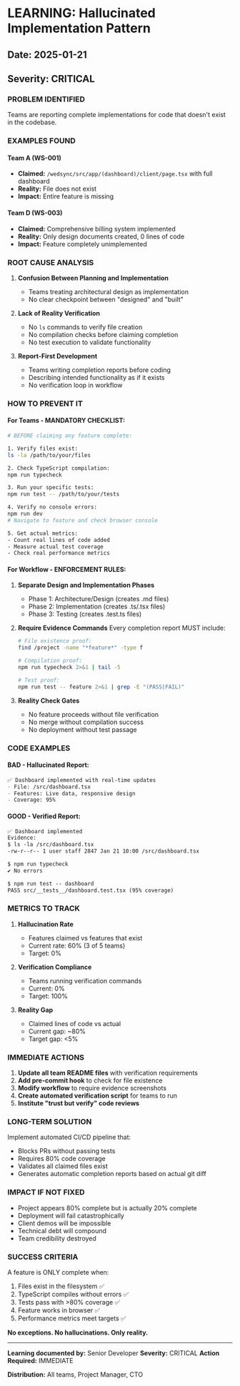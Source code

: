 # LEARNING: Hallucinated Implementation Pattern
## Date: 2025-01-21
## Severity: CRITICAL

### PROBLEM IDENTIFIED
Teams are reporting complete implementations for code that doesn't exist in the codebase.

### EXAMPLES FOUND

#### Team A (WS-001)
- **Claimed:** `/wedsync/src/app/(dashboard)/client/page.tsx` with full dashboard
- **Reality:** File does not exist
- **Impact:** Entire feature is missing

#### Team D (WS-003)
- **Claimed:** Comprehensive billing system implemented
- **Reality:** Only design documents created, 0 lines of code
- **Impact:** Feature completely unimplemented

### ROOT CAUSE ANALYSIS

1. **Confusion Between Planning and Implementation**
   - Teams treating architectural design as implementation
   - No clear checkpoint between "designed" and "built"

2. **Lack of Reality Verification**
   - No `ls` commands to verify file creation
   - No compilation checks before claiming completion
   - No test execution to validate functionality

3. **Report-First Development**
   - Teams writing completion reports before coding
   - Describing intended functionality as if it exists
   - No verification loop in workflow

### HOW TO PREVENT IT

#### For Teams - MANDATORY CHECKLIST:
```bash
# BEFORE claiming any feature complete:

1. Verify files exist:
ls -la /path/to/your/files

2. Check TypeScript compilation:
npm run typecheck

3. Run your specific tests:
npm run test -- /path/to/your/tests

4. Verify no console errors:
npm run dev
# Navigate to feature and check browser console

5. Get actual metrics:
- Count real lines of code added
- Measure actual test coverage
- Check real performance metrics
```

#### For Workflow - ENFORCEMENT RULES:

1. **Separate Design and Implementation Phases**
   - Phase 1: Architecture/Design (creates .md files)
   - Phase 2: Implementation (creates .ts/.tsx files)
   - Phase 3: Testing (creates .test.ts files)

2. **Require Evidence Commands**
   Every completion report MUST include:
   ```bash
   # File existence proof:
   find /project -name "*feature*" -type f
   
   # Compilation proof:
   npm run typecheck 2>&1 | tail -5
   
   # Test proof:
   npm run test -- feature 2>&1 | grep -E "(PASS|FAIL)"
   ```

3. **Reality Check Gates**
   - No feature proceeds without file verification
   - No merge without compilation success
   - No deployment without test passage

### CODE EXAMPLES

#### BAD - Hallucinated Report:
```markdown
✅ Dashboard implemented with real-time updates
- File: /src/dashboard.tsx
- Features: Live data, responsive design
- Coverage: 95%
```

#### GOOD - Verified Report:
```markdown
✅ Dashboard implemented
Evidence:
$ ls -la /src/dashboard.tsx
-rw-r--r-- 1 user staff 2847 Jan 21 10:00 /src/dashboard.tsx

$ npm run typecheck
✔ No errors

$ npm run test -- dashboard
PASS src/__tests__/dashboard.test.tsx (95% coverage)
```

### METRICS TO TRACK

1. **Hallucination Rate**
   - Features claimed vs features that exist
   - Current rate: 60% (3 of 5 teams)
   - Target: 0%

2. **Verification Compliance**
   - Teams running verification commands
   - Current: 0%
   - Target: 100%

3. **Reality Gap**
   - Claimed lines of code vs actual
   - Current gap: ~80%
   - Target gap: <5%

### IMMEDIATE ACTIONS

1. **Update all team README files** with verification requirements
2. **Add pre-commit hook** to check for file existence
3. **Modify workflow** to require evidence screenshots
4. **Create automated verification script** for teams to run
5. **Institute "trust but verify" code reviews**

### LONG-TERM SOLUTION

Implement automated CI/CD pipeline that:
- Blocks PRs without passing tests
- Requires 80% code coverage
- Validates all claimed files exist
- Generates automatic completion reports based on actual git diff

### IMPACT IF NOT FIXED

- Project appears 80% complete but is actually 20% complete
- Deployment will fail catastrophically
- Client demos will be impossible
- Technical debt will compound
- Team credibility destroyed

### SUCCESS CRITERIA

A feature is ONLY complete when:
1. Files exist in the filesystem ✅
2. TypeScript compiles without errors ✅
3. Tests pass with >80% coverage ✅
4. Feature works in browser ✅
5. Performance metrics meet targets ✅

**No exceptions. No hallucinations. Only reality.**

---

**Learning documented by:** Senior Developer
**Severity:** CRITICAL
**Action Required:** IMMEDIATE

**Distribution:** All teams, Project Manager, CTO